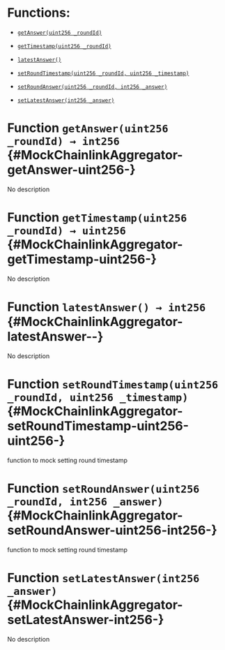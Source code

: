 # Functions:

- [`getAnswer(uint256 _roundId)`](#MockChainlinkAggregator-getAnswer-uint256-)

- [`getTimestamp(uint256 _roundId)`](#MockChainlinkAggregator-getTimestamp-uint256-)

- [`latestAnswer()`](#MockChainlinkAggregator-latestAnswer--)

- [`setRoundTimestamp(uint256 _roundId, uint256 _timestamp)`](#MockChainlinkAggregator-setRoundTimestamp-uint256-uint256-)

- [`setRoundAnswer(uint256 _roundId, int256 _answer)`](#MockChainlinkAggregator-setRoundAnswer-uint256-int256-)

- [`setLatestAnswer(int256 _answer)`](#MockChainlinkAggregator-setLatestAnswer-int256-)

# Function `getAnswer(uint256 _roundId) → int256` {#MockChainlinkAggregator-getAnswer-uint256-}

No description

# Function `getTimestamp(uint256 _roundId) → uint256` {#MockChainlinkAggregator-getTimestamp-uint256-}

No description

# Function `latestAnswer() → int256` {#MockChainlinkAggregator-latestAnswer--}

No description

# Function `setRoundTimestamp(uint256 _roundId, uint256 _timestamp)` {#MockChainlinkAggregator-setRoundTimestamp-uint256-uint256-}

function to mock setting round timestamp

# Function `setRoundAnswer(uint256 _roundId, int256 _answer)` {#MockChainlinkAggregator-setRoundAnswer-uint256-int256-}

function to mock setting round timestamp

# Function `setLatestAnswer(int256 _answer)` {#MockChainlinkAggregator-setLatestAnswer-int256-}

No description
